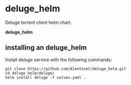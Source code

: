 # deluge_helm
Deluge torrent client helm chart.

**deluge_helm**

## installing an deluge_helm

Install deluge service with the following commands:

```
git clone https://github.com/AlexVinet/deluge_helm.git
cd deluge_helm/deluge/
helm install deluge -f values.yaml .
```